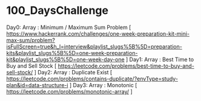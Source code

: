 # 100_DaysChallenge
Day0: Array : Minimum / Maximum Sum Problem [ https://www.hackerrank.com/challenges/one-week-preparation-kit-mini-max-sum/problem?isFullScreen=true&h_l=interview&playlist_slugs%5B%5D=preparation-kits&playlist_slugs%5B%5D=one-week-preparation-kit&playlist_slugs%5B%5D=one-week-day-one ]
Day1: Array : Best Time to Buy and Sell Stock [ https://leetcode.com/problems/best-time-to-buy-and-sell-stock/ ]
Day2: Array : Duplicate Exist [ https://leetcode.com/problems/contains-duplicate/?envType=study-plan&id=data-structure-i ]
Day3: Array : Monotonic [ https://leetcode.com/problems/monotonic-array/ ]

